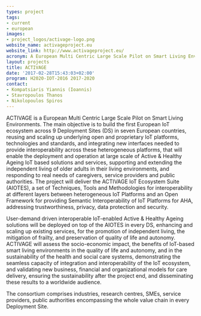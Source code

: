 ```yaml
---
types: project
tags:
- current
- european
images:
- project_logos/activage-logo.png
website_name: activageproject.eu
website_link: http://www.activageproject.eu/
acronym: A European Multi Centric Large Scale Pilot on Smart Living Environments.
layout: projects
title: ACTIVAGE
date: '2017-02-28T15:43:03+02:00'
program: H2020-IOT-2016 2017-2020
contact:
- Kompatsiaris Yiannis (Ioannis)
- Stavropoulos Thanos
- Nikolopoulos Spiros
---
```

ACTIVAGE is a European Multi Centric Large Scale Pilot on Smart Living Environments. The main objective is to build the first European IoT ecosystem across 9 Deployment Sites (DS) in seven European countries, reusing and scaling up underlying open and proprietary IoT platforms, technologies and standards, and integrating new interfaces needed to provide interoperability across these heterogeneous platforms, that will enable the deployment and operation at large scale of Active & Healthy Ageing IoT based solutions and services, supporting and extending the independent living of older adults in their living environments, and responding to real needs of caregivers, service providers and public authorities. The project will deliver the ACTIVAGE IoT Ecosystem Suite (AIOTES), a set of Techniques, Tools and Methodologies for interoperability at different layers between heterogeneous IoT Platforms and an Open Framework for providing Semantic Interoperability of IoT Platforms for AHA, addressing trustworthiness, privacy, data protection and security.

User-demand driven interoperable IoT-enabled Active & Healthy Ageing solutions will be deployed on top of the AIOTES in every DS, enhancing and scaling up existing services, for the promotion of independent living, the mitigation of frailty, and preservation of quality of life and autonomy. ACTIVAGE will assess the socio-economic impact, the benefits of IoT-based smart living environments in the quality of life and autonomy, and in the sustainability of the health and social care systems, demonstrating the seamless capacity of integration and interoperability of the IoT ecosystem, and validating new business, financial and organizational models for care delivery, ensuring the sustainability after the project end, and disseminating these results to a worldwide audience.

The consortium comprises industries, research centres, SMEs, service providers, public authorities encompassing the whole value chain in every Deployment Site.
